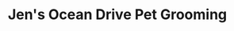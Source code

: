 ---
title: "Jen's Ocean Drive Pet Grooming"
url: /north-myrtle-beach/jens-ocean-drive-pet-grooming/
shop: pet grooming
---